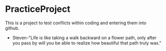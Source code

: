 # PracticeProject
This is a project to test conflicts within coding and entering them into github.
- Steven-"Life is like taking a walk backward on a flower path, only after you pass by will you be able to realize how beautiful that path truly was."